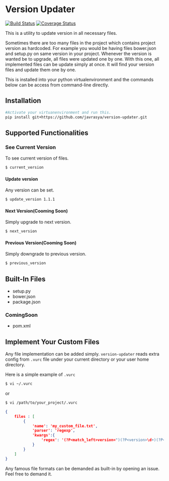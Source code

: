 # Version Updater 
[![Build Status](https://travis-ci.org/javrasya/version-updater.svg)](https://travis-ci.org/javrasya/version-updater) [![Coverage Status](https://coveralls.io/repos/github/javrasya/version-updater/badge.svg?branch=master)](https://coveralls.io/github/javrasya/version-updater?branch=master)

This is a utility to update version in all necessary files. 

Sometimes there are too many files in the project which contains project version as hardcoded. For example you would be having files bower.json and setup.py on same version in your project. Whenever the version is wanted be to upgrade, all files were updated one by one. With this one, all implemented files can be update simply at once. It will find your version files and update them one by one.

This is installed into your python virtualenvironment and the commands below can be access from command-line directly.

## Installation
```bash
#Activate your virtuanenvironment and run this.
pip install git+https://github.com/javrasya/version-updater.git
```


## Supported Functionalities
### See Current Version
To see current version of files.
```bash
$ current_version
```

#### Update version
Any version can be set.
```bash
$ update_version 1.1.1
```

#### Next Version(Cooming Soon)
Simply upgrade to next version.
```bash
$ next_version
```

#### Previous Version(Cooming Soon)
Simply downgrade to previous version.
```bash
$ previous_version
```

## Built-In Files
* setup.py
* bower.json
* package.json

### ComingSoon
* pom.xml



## Implement Your Custom Files

Any file implementation can be added simply. `version-updater` reads extra config from `.vurc` file under your current directory or your user home directory. 

Here is a simple example of `.vurc`

```bash
$ vi ~/.vurc
```
or
```bash
$ vi /path/to/your_project/.vurc
```

```json
{
	files : [
		{
            'name': 'my_custom_file.txt',
            'parser': 'regexp',
            'kwargs':{
            	'regex': '(?P<match_left>version=")(?P<version>\d+)(?P<match_right>")'
            }
		}
	]
}
```

Any famous file formats can be demanded as built-in by opening an issue. Feel free to demand it.

